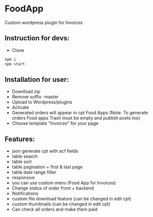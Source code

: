 # FoodApp

Custom wordpress plugin for Invoices

## Instruction for devs:
* Clone
```bash
npm i
npm start
```

## Installation for user:
* Download zip
* Remove suffix -master
* Upload to Wordpress/plugins
* Activate
* Generated orders will appear in cpt Food Apps
(Note: To generate orders Food apps Trash must be empty and publish posts too)
* Choose template "Invoices" for your page

## Features:
* json generate cpt with acf fields
* table search
* table sort
* table pagination + first & last page
* table date range filter
* responsive
* you can use custom menu (Food App for Invoices)
* Change status of order front + backend
* Notifications 
* custom file download feature (can be changed in edit cpt)
* custom thumbnails (can be changed in edit cpt)
* Can check all orders and make them paid


